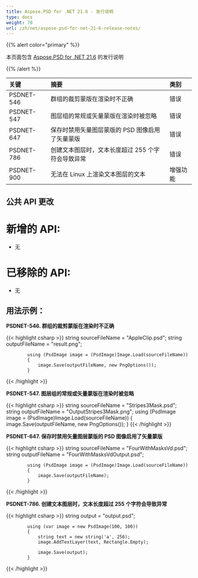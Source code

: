 ```yaml
---
title: Aspose.PSD for .NET 21.6 - 发行说明
type: docs
weight: 70
url: /zh/net/aspose-psd-for-net-21-6-release-notes/
---
```


{{% alert color="primary" %}}

本页面包含 [Aspose.PSD for .NET 21.6](https://www.nuget.org/packages/Aspose.PSD/) 的发行说明

{{% /alert %}}

|**关键**|**摘要**|**类别**|
| :- | :- | :- |
|PSDNET-546|群组的裁剪蒙版在渲染时不正确|错误|
|PSDNET-547|图层组的常规或矢量蒙版在渲染时被忽略|错误|
|PSDNET-647|保存时禁用矢量图层蒙版的 PSD 图像启用了矢量蒙版|错误|
|PSDNET-786|创建文本图层时，文本长度超过 255 个字符会导致异常|错误|
|PSDNET-900|无法在 Linux 上渲染文本图层的文本|增强功能|

## **公共 API 更改**
# **新增的 API:**
- 无

# **已移除的 API:**
- 无

## **用法示例：**

**PSDNET-546. 群组的裁剪蒙版在渲染时不正确**

{{< highlight csharp >}}
            string sourceFileName = "AppleClip.psd";
            string outputFileName = "result.png";

            using (PsdImage image = (PsdImage)Image.Load(sourceFileName))
            {
                image.Save(outputFileName, new PngOptions());
            }
{{< /highlight >}}

**PSDNET-547. 图层组的常规或矢量蒙版在渲染时被忽略**

{{< highlight csharp >}}
        string sourceFileName = "Stripes3Mask.psd";
        string outputFileName = "OutputStripes3Mask.png";
        using (PsdImage image = (PsdImage)Image.Load(sourceFileName))
        {
            image.Save(outputFileName, new PngOptions());
        }
{{< /highlight >}}

**PSDNET-647. 保存时禁用矢量图层蒙版的 PSD 图像启用了矢量蒙版**

{{< highlight csharp >}}
            string sourceFileName = "FourWithMasksVd.psd";
            string outputFileName = "FourWithMasksVdOutput.psd";

            using (PsdImage image = (PsdImage)Image.Load(sourceFileName))
            {
                image.Save(outputFileName);
            }
{{< /highlight >}}

**PSDNET-786. 创建文本图层时，文本长度超过 255 个字符会导致异常**

{{< highlight csharp >}}
            string output = "output.psd";

            using (var image = new PsdImage(100, 100))
            {
                string text = new string('a', 256);
                image.AddTextLayer(text, Rectangle.Empty);

                image.Save(output);
            }
{{< /highlight >}}
